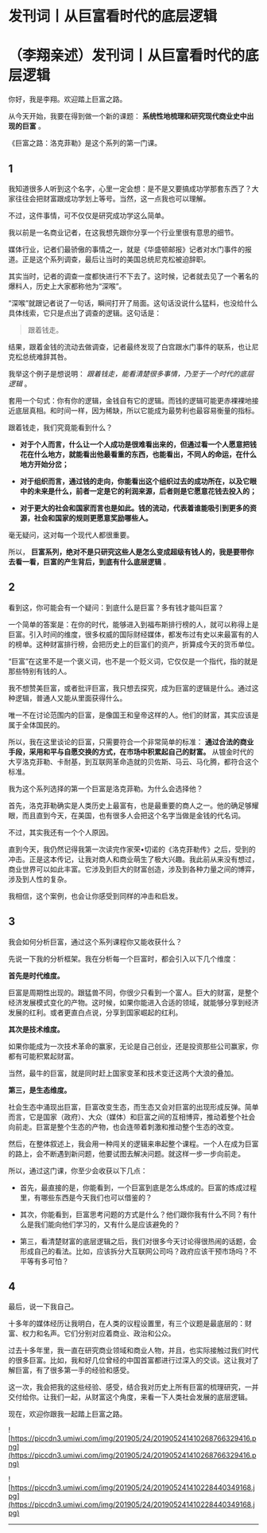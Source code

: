 # 发刊词丨从巨富看时代的底层逻辑

# （李翔亲述）发刊词丨从巨富看时代的底层逻辑

你好，我是李翔。欢迎踏上巨富之路。

从今天开始，我要在得到做一个新的课题： **系统性地梳理和研究现代商业史中出现的巨富** 。

《巨富之路：洛克菲勒》是这个系列的第一门课。

## 1

我知道很多人听到这个名字，心里一定会想：是不是又要搞成功学那套东西了？大家往往会把财富跟成功学划上等号。当然，这一点我也可以理解。

不过，这件事情，可不仅仅是研究成功学这么简单。

我以前是一名商业记者，在这我想先跟你分享一个行业里很有意思的细节。

媒体行业，记者们最骄傲的事情之一，就是《华盛顿邮报》记者对水门事件的报道。正是这个系列调查，最后让当时的美国总统尼克松被迫辞职。

其实当时，记者的调查一度都快进行不下去了。这时候，记者就去见了一个著名的爆料人，历史上大家都称他为“深喉”。

“深喉”就跟记者说了一句话，瞬间打开了局面。这句话没说什么猛料，也没给什么具体线索，它只是点出了调查的逻辑。这句话是：

> 跟着钱走。

结果，跟着金钱的流动去做调查，记者最终发现了白宫跟水门事件的联系，也让尼克松总统难辞其咎。

我举这个例子是想说明： *跟着钱走，能看清楚很多事情，乃至于一个时代的底层逻辑* 。

套用一个句式：你有你的逻辑，金钱自有它的逻辑。而钱的逻辑可能更赤裸裸地接近底层真相。和时间一样，因为稀缺，所以它能成为最势利也最容易衡量的指标。

跟着钱走，我们究竟能看到什么？

* **对于个人而言，什么让一个人成功是很难看出来的，但通过看一个人愿意把钱花在什么地方，就能看出他最看重的东西，也能看出，不同人的命运，在什么地方开始分岔；** 

* **对于组织而言，通过钱的走向，你能看出这个组织过去的成功所在，以及它眼中的未来是什么，前者一定是它的利润来源，后者则是它愿意花钱去投入的；** 

* **对于更大的社会和国家而言也是如此。钱的流动，代表着谁能吸引到更多的资源，社会和国家的规则更愿意奖励哪些人。** 

毫无疑问，这对每一个现代人都很重要。

所以， **巨富系列，绝对不是只研究这些人是怎么变成超级有钱人的，我是要带你去看一看，巨富的产生背后，到底有什么底层逻辑** 。

## 2

看到这，你可能会有一个疑问：到底什么是巨富？多有钱才能叫巨富？

一个简单的答案是：在你的时代，能够进入到福布斯排行榜的人，就可以称得上是巨富。引入时间的维度，很多权威的国际财经媒体，都发布过有史以来最富有的人的榜单。这种财富排行榜，会把历史上的巨富们的资产，折算成今天的货币单位。

“巨富”在这里不是一个褒义词，也不是一个贬义词，它仅仅是一个指代，指的就是那些特别有钱的人。

我不想赞美巨富，或者批评巨富，我只想去探究，成为巨富的逻辑是什么。通过这种逻辑，普通人又能从里面获得什么。

唯一不在讨论范围内的巨富，是像国王和皇帝这样的人。他们的财富，其实应该是属于全体国民的。

所以，我在这里谈论的巨富，只需要符合一个非常简单的标准： **通过合法的商业手段，采用和平与自愿交换的方式，在市场中积累起自己的财富。** 从镀金时代的大亨洛克菲勒、卡耐基，到互联网革命造就的贝佐斯、马云、马化腾，都符合这个标准。

我为这个系列选择的第一个巨富是洛克菲勒。为什么会选择他？

首先，洛克菲勒确实是人类历史上最富有，也是最重要的商人之一。他的确足够耀眼，而且直到今天，在美国，也有很多人会把这个名字当做是金钱的代名词。

不过，其实我还有一个个人原因。

直到今天，我仍然记得我第一次读完作家荣•切诺的《洛克菲勒传》之后，受到的冲击。正是这本传记，让我对商人和商业萌生了极大兴趣。我此前从来没有想过，商业世界可以如此丰富。它涉及到巨大的财富创造，涉及到各种力量之间的博弈，涉及到人性的复杂。

我相信，这个案例，也会让你感受到同样的冲击和启发。

## 3

我会如何分析巨富，通过这个系列课程你又能收获什么？

先说一下我的分析框架。我在分析每一个巨富时，都会引入以下几个维度：

 **首先是时代维度。**

巨富是周期性出现的。跟猛兽不同，你很少只看到一个富人。巨大的财富，是整个经济发展模式变化的产物。这时候，如果你能进入合适的领域，就能够分享到经济发展的红利。或者更直白点说，分享到国家崛起的红利。

 **其次是技术维度。**

如果你能成为一次技术革命的赢家，无论是自己创业，还是投资那些公司赢家，你都有可能积累起财富。

当然，最牛的巨富，就是同时赶上国家变革和技术变迁这两个大浪的叠加。

 **第三，是生态维度。**

社会生态中涌现出巨富，巨富改变生态，而生态又会对巨富的出现形成反弹。简单而言，它是国家（政府）、大众（媒体）和巨富之间的互相博弈，推动着整个社会向前走。巨富是整个生态的产物，也会连带着刺激和推动整个生态的改变。

然后，在整体叙述上，我会用一种闯关的逻辑来串起整个课程。一个人在成为巨富的路上，会不断遇到新问题，他要试图去解决问题。就这样一步一步向前走。

所以，通过这门课，你至少会收获以下几点：

* 首先，最直接的是，你能看到，一个巨富到底是怎么炼成的。巨富的炼成过程里，有哪些东西是今天我们也可以借鉴的？

* 其次，你能看到，巨富思考问题的方式是什么？他们跟你我有什么不同？有什么是我们能向他们学习的，又有什么是应该避免的？

* 第三，看清楚财富的底层逻辑之后，我们对很多今天讨论得很热闹的话题，会形成自己的看法。比如，应该拆分大互联网公司吗？政府应该干预市场吗？不平等有多可怕？

## 4

最后，说一下我自己。

十多年的媒体经历让我明白，在人类的议程设置里，有三个议题是最底层的：财富、权力和名声。它们分别对应着商业、政治和公众。

过去十多年里，我一直在研究商业领域和商业人物，并且，也实际接触过我们时代的很多巨富。比如，我和好几位曾经的中国首富都进行过深入的交谈。这让我对了解巨富，有了很多第一手的经验和感受。

这一次，我会把我的这些经验、感受，结合我对历史上所有巨富的梳理研究，一并交付给你。让我们一起，从财富这个角度，来看一下人类社会发展的底层逻辑。

现在，欢迎你跟我一起踏上巨富之路。

![https://piccdn3.umiwi.com/img/201905/24/201905241410268766329416.png](https://piccdn3.umiwi.com/img/201905/24/201905241410268766329416.png)

![https://piccdn3.umiwi.com/img/201905/24/201905241410228440349168.jpg](https://piccdn3.umiwi.com/img/201905/24/201905241410228440349168.jpg)

---
